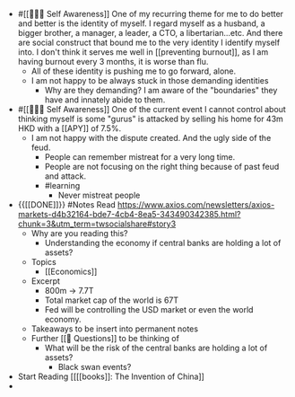 - #[[🧘🏻‍♂️ Self Awareness]] One of my recurring theme for me to do better and better is the identity of myself. I regard myself as a husband, a bigger brother, a manager, a leader, a CTO, a libertarian...etc. And there are social construct that bound me to the very identity I identify myself into. I don't think it serves me well in [[preventing burnout]], as I am having burnout every 3 months, it is worse than flu.
    - All of these identity is pushing me to go forward, alone.
    - I am not happy to be always stuck in those demanding identities
        - Why are they demanding? I am aware of the "boundaries" they have and innately abide to them.
- #[[🧘🏻‍♂️ Self Awareness]] One of the current event I cannot control about thinking myself is some "gurus" is attacked by selling his home for 43m HKD with a [[APY]] of 7.5%. 
    - I am not happy with the dispute created. And the ugly side of the feud.
        - People can remember mistreat for a very long time.
        - People are not focusing on the right thing because of past feud and attack.
        - #learning
            - Never mistreat people
- {{[[DONE]]}} #Notes Read https://www.axios.com/newsletters/axios-markets-d4b32164-bde7-4cb4-8ea5-343490342385.html?chunk=3&utm_term=twsocialshare#story3 
    - Why are you reading this?
        - Understanding the economy if central banks are holding a lot of assets?
    - Topics
        - [[Economics]]
    - Excerpt
        - 800m -> 7.7T
        - Total market cap of the world is 67T
        - Fed will be controlling the USD market or even the world economy.
    - Takeaways to be insert into permanent notes
    - Further [[🤔 Questions]] to be thinking of
        - What will be the risk of the central banks are holding a lot of assets?
            - Black swan events?
- Start Reading [[[[books]]: The Invention of China]]
- 
